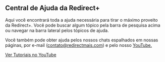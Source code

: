 ## Central de Ajuda da Redirect+

Aqui você encontrará toda a ajuda necessária para tirar o máximo proveito da Redirect+. Você pode buscar algum tópico pela barra de pesquisa acima ou navegar na barra lateral pelos tópicos de ajuda.

Você também pode obter ajuda pelos nossos chats espalhados em nossas páginas, por e-mail (contato@redirectmais.com) e pelo nosso <a href="https://www.youtube.com/channel/UCeKCqmc7R83EGcq64FV6-og">YouTube.</a>

<a class="text-white btn btn-success" target="_blank" href="https://youtube.com/playlist?list=PLIhqx0fnH9XXI2X_DkHP2HZuJEGkzfS6O"><i class="mdi mdi-youtube"></i> Ver Tutoriais no YouTube</a>